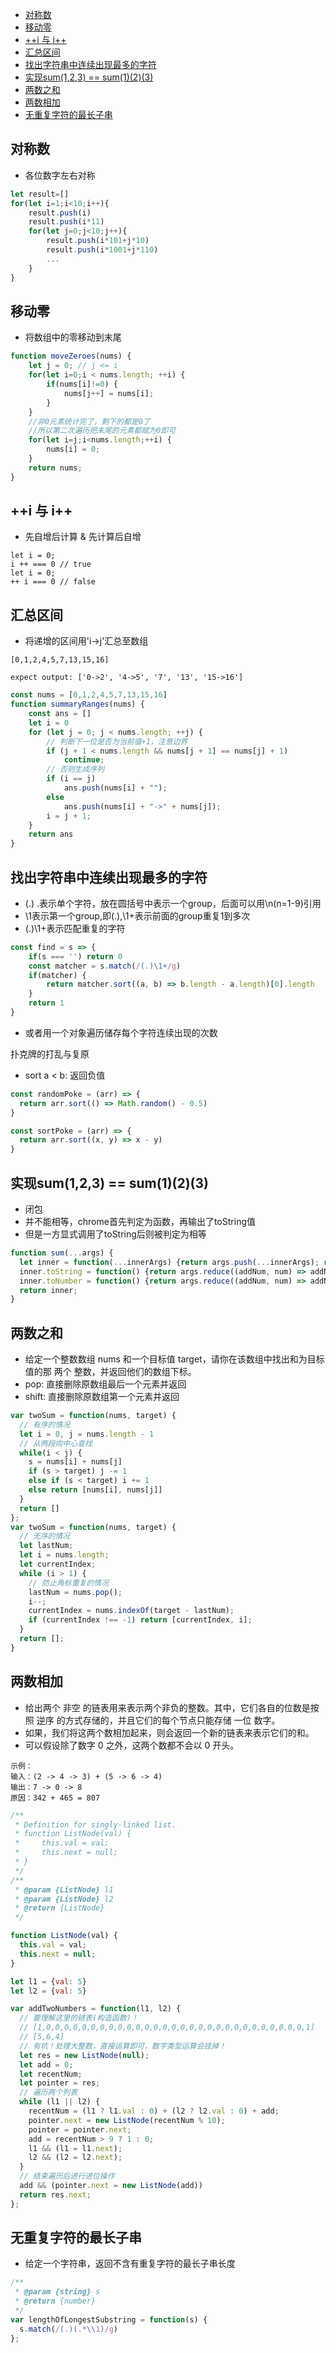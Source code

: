 <!-- TOC -->

- [对称数](#对称数)
- [移动零](#移动零)
- [++i 与 i++](#i-与-i)
- [汇总区间](#汇总区间)
- [找出字符串中连续出现最多的字符](#找出字符串中连续出现最多的字符)
- [实现sum(1,2,3) == sum(1)(2)(3)](#实现sum123--sum123)
- [两数之和](#两数之和)
- [两数相加](#两数相加)
- [无重复字符的最长子串](#无重复字符的最长子串)

<!-- /TOC -->

## 对称数
* 各位数字左右对称
```js
let result=[]
for(let i=1;i<10;i++){
    result.push(i)
    result.push(i*11)
    for(let j=0;j<10;j++){
        result.push(i*101+j*10)
        result.push(i*1001+j*110)
        ...
    }
}
```

## 移动零
* 将数组中的零移动到末尾

```js
function moveZeroes(nums) {
    let j = 0; // j <= i
    for(let i=0;i < nums.length; ++i) {
        if(nums[i]!=0) {
            nums[j++] = nums[i];
        }
    }
    //非0元素统计完了，剩下的都是0了
    //所以第二次遍历把末尾的元素都赋为0即可
    for(let i=j;i<nums.length;++i) {
        nums[i] = 0;
    }
    return nums;
}
```

## ++i 与 i++
* 先自增后计算 & 先计算后自增
```
let i = 0;
i ++ === 0 // true
let i = 0;
++ i === 0 // false
```

## 汇总区间
* 将递增的区间用'i->j'汇总至数组
```text
[0,1,2,4,5,7,13,15,16]

expect output: ['0->2', '4->5', '7', '13', '15->16']
```

```js
const nums = [0,1,2,4,5,7,13,15,16]
function summaryRanges(nums) {
    const ans = []
    let i = 0
    for (let j = 0; j < nums.length; ++j) {
        // 判断下一位是否为当前值+1，注意边界
        if (j + 1 < nums.length && nums[j + 1] == nums[j] + 1)
            continue;
        // 否则生成序列
        if (i == j)
            ans.push(nums[i] + "");
        else
            ans.push(nums[i] + "->" + nums[j]);
        i = j + 1;
    }
    return ans
}
```
## 找出字符串中连续出现最多的字符
* (.) .表示单个字符，放在圆括号中表示一个group，后面可以用\n(n=1-9)引用
* \1表示第一个group,即(.),\1+表示前面的group重复1到多次
* (.)\1+表示匹配重复的字符
```js
const find = s => {
    if(s === '') return 0
    const matcher = s.match(/(.)\1+/g)
    if(matcher) {
        return matcher.sort((a, b) => b.length - a.length)[0].length
    }
    return 1
}
```
* 或者用一个对象遍历储存每个字符连续出现的次数

扑克牌的打乱与复原
* sort a < b: 返回负值
```js
const randomPoke = (arr) => {
  return arr.sort(() => Math.random() - 0.5)
}

const sortPoke = (arr) => {
  return arr.sort((x, y) => x - y)
}
```

## 实现sum(1,2,3) == sum(1)(2)(3)
* 闭包
* 并不能相等，chrome首先判定为函数，再输出了toString值
* 但是一方显式调用了toString后则被判定为相等
```js
function sum(...args) {
  let inner = function(...innerArgs) {return args.push(...innerArgs); return inner;}
  inner.toString = function() {return args.reduce((addNum, num) => addNum + num)}
  inner.toNumber = function() {return args.reduce((addNum, num) => addNum + num)}
  return inner;
}
```

## 两数之和
* 给定一个整数数组 nums 和一个目标值 target，请你在该数组中找出和为目标值的那 两个 整数，并返回他们的数组下标。
* pop: 直接删除原数组最后一个元素并返回
* shift: 直接删除原数组第一个元素并返回
```js
var twoSum = function(nums, target) {
  // 有序的情况
  let i = 0, j = nums.length - 1
  // 从两段向中心查找
  while(i < j) {
    s = nums[i] + nums[j]
    if (s > target) j -= 1
    else if (s < target) i += 1
    else return [nums[i], nums[j]]
  }
  return []
};
var twoSum = function(nums, target) {
  // 无序的情况
  let lastNum;
  let i = nums.length;
  let currentIndex;
  while (i > 1) {
    // 防止角标重复的情况
    lastNum = nums.pop();
    i--;
    currentIndex = nums.indexOf(target - lastNum);
    if (currentIndex !== -1) return [currentIndex, i];
  }
  return [];
}
```
## 两数相加
* 给出两个 非空 的链表用来表示两个非负的整数。其中，它们各自的位数是按照 逆序 的方式存储的，并且它们的每个节点只能存储 一位 数字。
* 如果，我们将这两个数相加起来，则会返回一个新的链表来表示它们的和。
* 可以假设除了数字 0 之外，这两个数都不会以 0 开头。
```
示例：
输入：(2 -> 4 -> 3) + (5 -> 6 -> 4)
输出：7 -> 0 -> 8
原因：342 + 465 = 807
```
```js
/**
 * Definition for singly-linked list.
 * function ListNode(val) {
 *     this.val = val;
 *     this.next = null;
 * }
 */
/**
 * @param {ListNode} l1
 * @param {ListNode} l2
 * @return {ListNode}
 */

function ListNode(val) {
  this.val = val;
  this.next = null;
}

let l1 = {val: 5}
let l2 = {val: 5}

var addTwoNumbers = function(l1, l2) {
  // 要理解这里的链表(构造函数)！
  // [1,0,0,0,0,0,0,0,0,0,0,0,0,0,0,0,0,0,0,0,0,0,0,0,0,0,0,0,0,0,1]
  // [5,6,4]
  // 有坑！处理大整数，直接运算即可，数字类型运算会挂掉！
  let res = new ListNode(null);
  let add = 0;
  let recentNum;
  let pointer = res;
  // 遍历两个列表
  while (l1 || l2) {
    recentNum = (l1 ? l1.val : 0) + (l2 ? l2.val : 0) + add;
    pointer.next = new ListNode(recentNum % 10);
    pointer = pointer.next;
    add = recentNum > 9 ? 1 : 0;
    l1 && (l1 = l1.next);
    l2 && (l2 = l2.next);
  }
  // 结束遍历后进行进位操作
  add && (pointer.next = new ListNode(add))
  return res.next;
};
````

## 无重复字符的最长子串
* 给定一个字符串，返回不含有重复字符的最长子串长度

```js
/**
 * @param {string} s
 * @return {number}
 */
var lengthOfLongestSubstring = function(s) {
  s.match(/(.)(.*\\1)/g)
};
```
